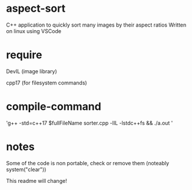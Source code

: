 # aspect-sort
C++ application to quickly sort many images by their aspect ratios
Written on linux using VSCode

# require
DevIL (image library)

cpp17 (for filesystem commands)

# compile-command
'g++ -std=c++17 $fullFileName sorter.cpp -lIL -lstdc++fs && ./a.out '

# notes
Some of the code is non portable, check or remove them (noteably system("clear"))

This readme will change!